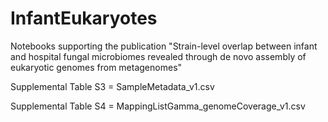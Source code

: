 # InfantEukaryotes
Notebooks supporting the publication "Strain-level overlap between infant and hospital fungal microbiomes revealed through de novo assembly of eukaryotic genomes from metagenomes"

Supplemental Table S3 = SampleMetadata_v1.csv

Supplemental Table S4 = MappingListGamma_genomeCoverage_v1.csv

